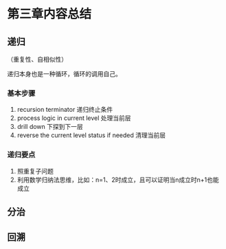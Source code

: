 # 第三章内容总结

## 递归

（重复性、自相似性）

递归本身也是一种循环，循环的调用自己。

### 基本步骤

1. recursion terminator 递归终止条件
2. process logic in current level 处理当前层
3. drill down 下探到下一层
4. reverse the current level status if needed 清理当前层

### 递归要点

1. 照重复子问题
2. 利用数学归纳法思维，比如：n=1、2时成立，且可以证明当n成立时n+1也能成立

## 分治

## 回溯